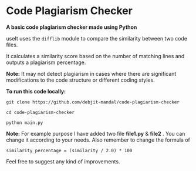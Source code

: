 #  Code Plagiarism Checker 
**A  basic code plagiarism checker made using Python**

useIt uses the `difflib` module to compare the similarity between two code files. 

It calculates a similarity score based on the number of matching lines and outputs a plagiarism percentage.

**Note:** It may not detect plagiarism in cases where there are significant modifications to the code structure or different coding styles.

**To run this code locally:**

`git clone https://github.com/debjit-mandal/code-plagiarism-checker`

`cd code-plagiarism-checker`

`python main.py`

**Note:** For example purpose I have added two file **file1.py** & **file2** . You can change it according to your needs. Also remember to change the formula of

    similarity_percentage = (similarity / 2.0) * 100
    
Feel free to suggest any kind of improvements.
